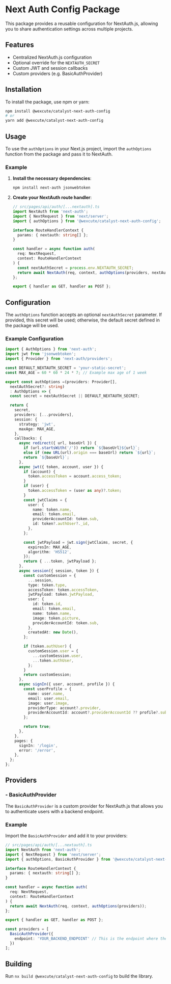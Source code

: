 # Next Auth Config Package

This package provides a reusable configuration for NextAuth.js, allowing you to share authentication settings across multiple projects.

## Features

- Centralized NextAuth.js configuration
- Optional override for the `NEXTAUTH_SECRET`
- Custom JWT and session callbacks
- Custom providers  (e.g. BasicAuthProvider)

## Installation

To install the package, use npm or yarn:

```bash
npm install @wexcute/catalyst-next-auth-config
# or
yarn add @wexcute/catalyst-next-auth-config
```

## Usage

To use the `authOptions` in your Next.js project, import the `authOptions` function from the package and pass it to NextAuth.

### Example

1. **Install the necessary dependencies**:

   ```bash
   npm install next-auth jsonwebtoken
   ```

2. **Create your NextAuth route handler**:

   ```typescript
   // src/pages/api/auth/[...nextauth].ts
   import NextAuth from 'next-auth';
   import { NextRequest } from 'next/server';
   import { authOptions } from '@wexcute/catalyst-next-auth-config';

   interface RouteHandlerContext {
     params: { nextauth: string[] };
   }

   const handler = async function auth(
     req: NextRequest,
     context: RouteHandlerContext
   ) {
     const nextAuthSecret = process.env.NEXTAUTH_SECRET;
     return await NextAuth(req, context, authOptions(providers, nextAuthSecret));
   };

   export { handler as GET, handler as POST };
   ```

## Configuration

The `authOptions` function accepts an optional `nextAuthSecret` parameter. If provided, this secret will be used; otherwise, the default secret defined in the package will be used.

### Example Configuration

```typescript
import { AuthOptions } from 'next-auth';
import jwt from 'jsonwebtoken';
import { Provider } from 'next-auth/providers';

const DEFAULT_NEXTAUTH_SECRET = 'your-static-secret';
const MAX_AGE = 60 * 60 * 24 * 7; // Example max age of 1 week

export const authOptions =(providers: Provider[],
  nextAuthSecret?: string)
  : AuthOptions => {
  const secret = nextAuthSecret || DEFAULT_NEXTAUTH_SECRET;

  return {
    secret,
    providers: [...providers],
    session: {
      strategy: 'jwt',
      maxAge: MAX_AGE,
    },
    callbacks: {
      async redirect({ url, baseUrl }) {
        if (url.startsWith('/')) return `${baseUrl}${url}`;
        else if (new URL(url).origin === baseUrl) return `${url}`;
        return `${baseUrl}`;
      },
      async jwt({ token, account, user }) {
        if (account) {
          token.accessToken = account.access_token;
        }
        if (user) {
          token.accessToken = (user as any)?.token;
        }
        const jwtClaims = {
          user: {
            name: token.name,
            email: token.email,
            providerAccountId: token.sub,
            id: token?.authUser?._id,
          },
        };

        const jwtPayload = jwt.sign(jwtClaims, secret, {
          expiresIn: MAX_AGE,
          algorithm: 'HS512',
        });
        return { ...token, jwtPayload };
      },
      async session({ session, token }) {
        const customSession = {
          ...session,
          type: token.type,
          accessToken: token.accessToken,
          jwtPayload: token.jwtPayload,
          user: {
            id: token.id,
            email: token.email,
            name: token.name,
            image: token.picture,
            providerAccountId: token.sub,
          },
          createdAt: new Date(),
        };

        if (token.authUser) {
          customSession.user = {
            ...customSession.user,
            ...token.authUser,
          };
        }
        return customSession;
      },
      async signIn({ user, account, profile }) {
        const userProfile = {
          name: user.name,
          email: user.email,
          image: user.image,
          providerType: account?.provider,
          providerAccountId: account?.providerAccountId ?? profile?.sub,
        };

        return true;
      },
    },
    pages: {
      signIn: '/login',
      error: '/error',
    },
  };
};
```
## Providers

### - BasicAuthProvider
   The `BasicAuthProvider` is a custom provider for NextAuth.js that allows you to authenticate users with a backend endpoint.

### Example


 Import the `BasicAuthProvider` and add it to your providers:

``` typescript
// src/pages/api/auth/[...nextauth].ts
import NextAuth from 'next-auth';
import { NextRequest } from 'next/server';
import { authOptions, BasicAuthProvider } from '@wexcute/catalyst-next-auth-config';

interface RouteHandlerContext {
  params: { nextauth: string[] };
}

const handler = async function auth(
  req: NextRequest,
  context: RouteHandlerContext
) {
  return await NextAuth(req, context, authOptions(providers));
};

export { handler as GET, handler as POST };

const providers = [
  BasicAuthProvider({
    endpoint: 'YOUR_BACKEND_ENDPOINT' // This is the endpoint where the login request will be sent.
  })
];

```


## Building

Run `nx build @wexcute/catalyst-next-auth-config` to build the library.
